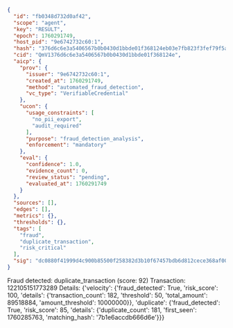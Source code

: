 ```json
{
  "id": "fb0348d732d0af42",
  "scope": "agent",
  "key": "RESULT",
  "epoch": 1760291749,
  "host_pid": "9e6742732c60:1",
  "hash": "376d6c6e3a5406567b0b0430d1bbde01f368124eb03e7fb823f3fef79f5a9a70",
  "cid": "QmV1376d6c6e3a5406567b0b0430d1bbde01f368124e",
  "aicp": {
    "prov": {
      "issuer": "9e6742732c60:1",
      "created_at": 1760291749,
      "method": "automated_fraud_detection",
      "vc_type": "VerifiableCredential"
    },
    "ucon": {
      "usage_constraints": [
        "no_pii_export",
        "audit_required"
      ],
      "purpose": "fraud_detection_analysis",
      "enforcement": "mandatory"
    },
    "eval": {
      "confidence": 1.0,
      "evidence_count": 0,
      "review_status": "pending",
      "evaluated_at": 1760291749
    }
  },
  "sources": [],
  "edges": [],
  "metrics": {},
  "thresholds": {},
  "tags": [
    "fraud",
    "duplicate_transaction",
    "risk_critical"
  ],
  "sig": "dc0880f41999d4c900b85500f258382d3b10f67457bdb6d812cece368af002fe"
}
```

Fraud detected: duplicate_transaction (score: 92)
Transaction: 122105151773289
Details: {'velocity': {'fraud_detected': True, 'risk_score': 100, 'details': {'transaction_count': 182, 'threshold': 50, 'total_amount': 89518884, 'amount_threshold': 10000000}}, 'duplicate': {'fraud_detected': True, 'risk_score': 85, 'details': {'duplicate_count': 181, 'first_seen': 1760285763, 'matching_hash': '7b1e6accdb666d6e'}}}
